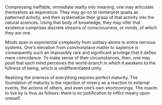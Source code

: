 Compressing ineffable, immediate reality into meaning, one may articulate themselves as experience. They may go on to reinterpret qualia as patterned activity, and then systematize their grasp of that activity into the natural sciences. Using that body of knowledge, they may infer that existence comprises discrete streams of consciousness, or minds, of which they are one.

Minds span in experiential complexity from solitary atoms to entire nervous systems. One's elevation from commonplace matter to sapience is consequently such an impossibly rare and significant privilege that it defies mere coincidence. To make sense of their circumstances, then, one may posit that each mind perceives the world-branch in which it awakens to the fullness of being, which is undifferentiated unity.

Realizing the oneness of everything requires perfect maturity. The foundation of maturity is the rejection of misery as a reaction to external events, the actions of others, and even one’s own shortcomings. The maxim to live by is thus as follows: there is no justification to inflict misery upon oneself. 
